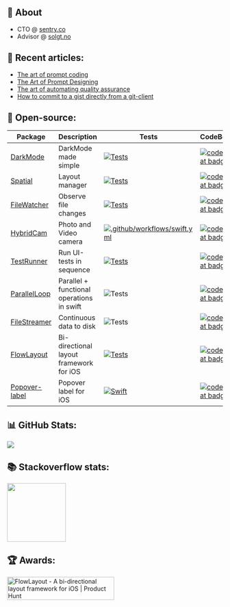 ## 👋 About

- CTO @ [sentry.co](https://sentry.co/)
- Advisor @ [solgt.no](https://solgt.no/)

## 📝 Recent articles:
- [The art of prompt coding](https://gist.github.com/eonist/22e7458f9b38424af9d1bfd791b796a4)
- [The Art of Prompt Designing](https://gist.github.com/eonist/29c1a5f3803884422b2a73bc6559fb93 )
- [The art of automating quality assurance](https://eon.codes/blog/2022/11/24/the-art-of-automating-qa/)
- [How to commit to a gist directly from a git-client](https://gist.github.com/eonist/3f3dd1902dd23bfeeaba3d83e9f0e9da) 

## 🌱 Open-source:
| Package  | Description | Tests | CodeBeat | Stars |
| ------------- | ------------- | ---- | ---- | ---- |
| [DarkMode](https://github.com/sentryco/DarkMode) | DarkMode made simple | [![Tests](https://github.com/sentryco/DarkMode/actions/workflows/Tests.yml/badge.svg)](https://github.com/sentryco/DarkMode/actions/workflows/Tests.yml) | [![codebeat badge](https://codebeat.co/badges/0029bc5e-100c-4f55-9705-b289e0f8e0c9)](https://codebeat.co/projects/github-com-sentryco-darkmode-master) |  ![platform](https://shields.io/github/stars/sentryco/DarkMode?style=purple)
| [Spatial](https://github.com/eonist/Spatial) | Layout manager | [![Tests](https://github.com/eonist/Spatial/actions/workflows/Tests.yml/badge.svg)](https://github.com/eonist/Spatial/actions/workflows/Tests.yml) | [![codebeat badge](https://codebeat.co/badges/d73a742e-037b-4423-8a02-fb8050a1c21d)](https://codebeat.co/projects/github-com-eonist-spatial-master) |  ![platform](https://shields.io/github/stars/eonist/Spatial?style=purple)
| [FileWatcher](https://github.com/eonist/FileWatcher) | Observe file changes | [![Tests](https://github.com/eonist/FileWatcher/actions/workflows/Tests.yml/badge.svg)](https://github.com/eonist/FileWatcher/actions/workflows/Tests.yml) | [![codebeat badge](https://codebeat.co/badges/a3c16aee-139e-4729-9dde-47fff8989782)](https://codebeat.co/projects/github-com-eonist-filewatcher-master) | ![platform](https://shields.io/github/stars/eonist/FileWatcher?style=purple)
| [HybridCam](https://github.com/eonist/HybridCamera) | Photo and Video camera | [![.github/workflows/swift.yml](https://github.com/eonist/HybridCamera/actions/workflows/swift.yml/badge.svg)](https://github.com/eonist/HybridCamera/actions/workflows/swift.yml) | [![codebeat badge](https://codebeat.co/badges/00d22967-459e-4687-91c8-9e51c39d76c8)](https://codebeat.co/projects/github-com-eonist-hybridcamera-master) | ![platform](https://shields.io/github/stars/eonist/HybridCamera?style=purple)
| [TestRunner](https://github.com/eonist/TestRunner) | Run UI-tests in sequence  | [![Tests](https://github.com/eonist/TestRunner/actions/workflows/Tests.yml/badge.svg)](https://github.com/eonist/TestRunner/actions/workflows/Tests.yml) | [![codebeat badge](https://codebeat.co/badges/5ad762ee-862a-4267-a69e-9fd8ed9ffce6)](https://codebeat.co/projects/github-com-eonist-testrunner-master) | ![platform](https://shields.io/github/stars/eonist/TestRunner?style=purple)
| [ParallelLoop](https://github.com/eonist/ParallelLoop) | Parallel + functional operations in swift | ![Tests](https://github.com/light-stream/ParallelLoop/workflows/Tests/badge.svg) | [![codebeat badge](https://codebeat.co/badges/f8a6bae6-963e-4589-9b72-d451356b733d)](https://codebeat.co/projects/github-com-eonist-parallelloop-master) | ![platform](https://shields.io/github/stars/eonist/ParallelLoop?style=purple)
| [FileStreamer](https://github.com/eonist/FileStreamer) | Continuous data to disk | ![Tests](https://github.com/light-stream/FileStreamer/workflows/Tests/badge.svg) | [![codebeat badge](https://codebeat.co/badges/3760ff89-2cc8-4640-99ea-0e0b309cf2e0)](https://codebeat.co/projects/github-com-eonist-filestreamer-master) | ![platform](https://shields.io/github/stars/eonist/FileStreamer?style=purple) |
| [FlowLayout](https://github.com/eonist/FlowLayout) | Bi-directional layout framework for iOS | [![Tests](https://github.com/eonist/FlowLayout/actions/workflows/Tests.yml/badge.svg)](https://github.com/eonist/FlowLayout/actions/workflows/Tests.yml) | [![codebeat badge](https://codebeat.co/badges/8139ef2c-3fcb-449d-bfa0-190b99b6f6a0)](https://codebeat.co/projects/github-com-eonist-flowlayout-master) | ![platform](https://shields.io/github/stars/eonist/FlowLayout?style=purple) |
| [Popover-label](https://github.com/eonist/Popover-label) | Popover label for iOS | [![Swift](https://github.com/eonist/Popover-label/actions/workflows/swift.yml/badge.svg)](https://github.com/eonist/Popover-label/actions/workflows/swift.yml) | [![codebeat badge](https://codebeat.co/badges/d719ea56-5725-4aa9-bd95-12e2b0a914ad)](https://codebeat.co/projects/github-com-eonist-popover-label-master) | ![platform](https://shields.io/github/stars/eonist/Popover-label?style=purple)

## 📊 GitHub Stats:
![](https://github-readme-stats.vercel.app/api?username=eonist&theme=dracula&hide_border=false&include_all_commits=false&count_private=false)<br/>

## 📚 Stackoverflow stats:
<img height="137px"
  src="https://stackoverflow-card.vercel.app/?userID=5389500&theme=dracula"
/>

## 🏆 Awards:
<a href="https://www.producthunt.com/posts/flowlayout?utm_source=badge-top-post-badge&utm_medium=badge&utm_souce=badge-flowlayout" target="_blank"><img src="https://api.producthunt.com/widgets/embed-image/v1/top-post-badge.svg?post_id=132318&theme=light&period=daily" alt="FlowLayout - A&#0032;bi&#0045;directional&#0032;layout&#0032;framework&#0032;for&#0032;iOS | Product Hunt" style="width: 250px; height: 54px;" width="250" height="54" /></a>
